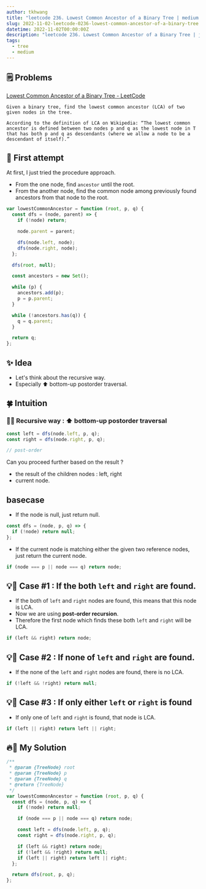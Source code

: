 ```yaml
---
author: tkhwang
title: "leetcode 236. Lowest Common Ancestor of a Binary Tree | medium | tree"
slug: 2022-11-02-leetcode-0236-lowest-common-ancestor-of-a-binary-tree
datetime: 2022-11-02T00:00:00Z
description: "leetcode 236. Lowest Common Ancestor of a Binary Tree | javascript | medium | tree"
tags:
  - tree
  - medium
---
```


## 🗒️ Problems

[Lowest Common Ancestor of a Binary Tree - LeetCode](https://leetcode.com/problems/lowest-common-ancestor-of-a-binary-tree/)

```
Given a binary tree, find the lowest common ancestor (LCA) of two given nodes in the tree.

According to the definition of LCA on Wikipedia: “The lowest common ancestor is defined between two nodes p and q as the lowest node in T that has both p and q as descendants (where we allow a node to be a descendant of itself).”
```

## 🤔 First attempt

At first, I just tried the procedure approach.

- From the one node, find `ancestor` until the root.
- From the another node, find the common node among previously found ancestors from that node to the root.

```javascript
var lowestCommonAncestor = function (root, p, q) {
  const dfs = (node, parent) => {
    if (!node) return;

    node.parent = parent;

    dfs(node.left, node);
    dfs(node.right, node);
  };

  dfs(root, null);

  const ancestors = new Set();

  while (p) {
    ancestors.add(p);
    p = p.parent;
  }

  while (!ancestors.has(q)) {
    q = q.parent;
  }

  return q;
};
```

## ✨ Idea

- Let's think about the recursive way.
- Especially ⬆️ bottom-up postorder traversal.

## 🍀 Intuition

### 🌲💡 Recursive way : ⬆️ bottom-up postorder traversal

```javascript
const left = dfs(node.left, p, q);
const right = dfs(node.right, p, q);

// post-order
```

Can you proceed further based on the result ?

- the result of the children nodes : left, right
- current node.

## basecase

- If the node is null, just return null.

```javascript
const dfs = (node, p, q) => {
  if (!node) return null;
};
```

- If the current node is matching either the given two reference nodes, just return the current node.

```javascript
if (node === p || node === q) return node;
```

## 💡🌲 Case #1 : If the both `left` and `right` are found.

- If the both of `left` and `right` nodes are found, this means that this node is LCA.
- Now we are using **post-order recursion**.
- Therefore the first node which finds these both `left` and `right` will be LCA.

```javascript
if (left && right) return node;
```

## 💡🌲 Case #2 : If none of `left` and `right` are found.

- If the none of the `left` and `right` nodes are found, there is no LCA.

```javascript
if (!left && !right) return null;
```

## 💡🌲 Case #3 : If only either `left` or `right` is found

- If only one of `left` and `right` is found, that node is LCA.

```javascript
if (left || right) return left || right;
```

## 🔥🌲 My Solution

```javascript
/**
 * @param {TreeNode} root
 * @param {TreeNode} p
 * @param {TreeNode} q
 * @return {TreeNode}
 */
var lowestCommonAncestor = function (root, p, q) {
  const dfs = (node, p, q) => {
    if (!node) return null;

    if (node === p || node === q) return node;

    const left = dfs(node.left, p, q);
    const right = dfs(node.right, p, q);

    if (left && right) return node;
    if (!left && !right) return null;
    if (left || right) return left || right;
  };

  return dfs(root, p, q);
};
```

